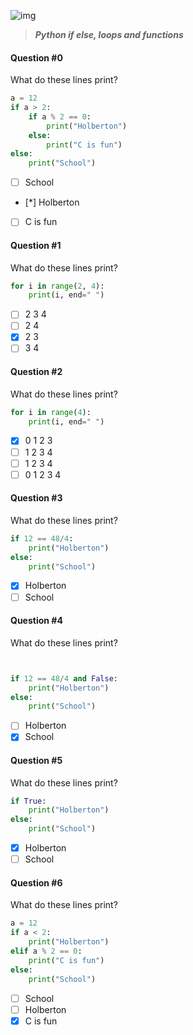 ![img](https://assets.imaginablefutures.com/media/images/ALX_Logo.max-200x150.png)

> **_Python if else, loops and functions_**

#### Question #0

What do these lines print?

```python
a = 12
if a > 2:
    if a % 2 == 0:
        print("Holberton")
    else:
        print("C is fun")
else:
    print("School")
```

- [ ] School
- [*] Holberton
- [ ] C is fun

#### Question #1

What do these lines print?

```python
for i in range(2, 4):
    print(i, end=" ")
```

- [ ] 2 3 4
- [ ] 2 4
- [x] 2 3
- [ ] 3 4

#### Question #2

What do these lines print?

```python
for i in range(4):
    print(i, end=" ")
```

- [x] 0 1 2 3
- [ ] 1 2 3 4
- [ ] 1 2 3 4
- [ ] 0 1 2 3 4

#### Question #3

What do these lines print?

```python
if 12 == 48/4:
    print("Holberton")
else:
    print("School")
```

- [x] Holberton
- [ ] School

#### Question #4

What do these lines print?

```python


if 12 == 48/4 and False:
    print("Holberton")
else:
    print("School")
```

- [ ] Holberton
- [x] School

#### Question #5

What do these lines print?

```python
if True:
    print("Holberton")
else:
    print("School")
```

- [x] Holberton
- [ ] School

#### Question #6

What do these lines print?

```python
a = 12
if a < 2:
    print("Holberton")
elif a % 2 == 0:
    print("C is fun")
else:
    print("School")
```

- [ ] School
- [ ] Holberton
- [x] C is fun
